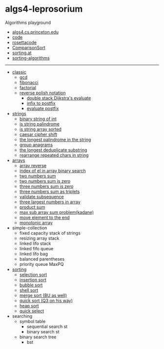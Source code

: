 # algs4-leprosorium

Algorithms playground 
- [algs4.cs.princeton.edu](https://algs4.cs.princeton.edu/home/)
- [code](https://algs4.cs.princeton.edu/code/)
- [rosettacode](https://rosettacode.org/wiki/Category:Programming_Tasks)
- [ComparisonSort](https://www.cs.usfca.edu/~galles/visualization/ComparisonSort.html)
- [sorting.at](http://sorting.at/)
- [sorting-algorithms](https://www.toptal.com/developers/sorting-algorithms)
___
- [classic](https://github.com/solairerove/algs4-leprosorium/tree/master/src/main/java/com/github/solairerove/algs4/leprosorium/classic)
    - [gcd](https://github.com/solairerove/algs4-leprosorium/blob/85343acff335709121a7a30ba698f93f81e48ee3/src/main/java/com/github/solairerove/algs4/leprosorium/classic/HighestCommonFactor.java#L16)
    - [fibonacci](https://github.com/solairerove/algs4-leprosorium/blob/85343acff335709121a7a30ba698f93f81e48ee3/src/main/java/com/github/solairerove/algs4/leprosorium/classic/Fibonacci.java#L39)
    - [factorial](https://github.com/solairerove/algs4-leprosorium/blob/85343acff335709121a7a30ba698f93f81e48ee3/src/main/java/com/github/solairerove/algs4/leprosorium/classic/Factorial.java#L10)
    - [reverse polish notation](https://github.com/solairerove/algs4-leprosorium/tree/master/src/main/java/com/github/solairerove/algs4/leprosorium/classic/polish)
        - [double stack Dijkstra's evaluate](https://github.com/solairerove/algs4-leprosorium/blob/85343acff335709121a7a30ba698f93f81e48ee3/src/main/java/com/github/solairerove/algs4/leprosorium/classic/polish/DoubleStackEvaluate.java#L23)
        - [infix to postfix](https://github.com/solairerove/algs4-leprosorium/blob/85343acff335709121a7a30ba698f93f81e48ee3/src/main/java/com/github/solairerove/algs4/leprosorium/classic/polish/InfixToPostfix.java#L38)
        - [evaluate postfix](https://github.com/solairerove/algs4-leprosorium/blob/85343acff335709121a7a30ba698f93f81e48ee3/src/main/java/com/github/solairerove/algs4/leprosorium/classic/polish/EvaluatePostfix.java#L18)
- [strings](https://github.com/solairerove/algs4-leprosorium/tree/master/src/main/java/com/github/solairerove/algs4/leprosorium/strings)
    - [binary string of int](https://github.com/solairerove/algs4-leprosorium/blob/abdafe5d6804c18b5633434224789609ba9629cb/src/main/java/com/github/solairerove/algs4/leprosorium/strings/ToBinaryStringApplication.java#L11)
    - [is string palindrome](https://github.com/solairerove/algs4-leprosorium/blob/abdafe5d6804c18b5633434224789609ba9629cb/src/main/java/com/github/solairerove/algs4/leprosorium/strings/IsPalindromeApplication.java#L13)
    - [is string array sorted](https://github.com/solairerove/algs4-leprosorium/blob/abdafe5d6804c18b5633434224789609ba9629cb/src/main/java/com/github/solairerove/algs4/leprosorium/strings/IsStringArraySorted.java#L17)
    - [caesar cipher shift](https://github.com/solairerove/algs4-leprosorium/blob/abdafe5d6804c18b5633434224789609ba9629cb/src/main/java/com/github/solairerove/algs4/leprosorium/strings/CaesarCipherEncryptor.java#L21)
    - [the longest palindrome in the string](https://github.com/solairerove/algs4-leprosorium/blob/abdafe5d6804c18b5633434224789609ba9629cb/src/main/java/com/github/solairerove/algs4/leprosorium/strings/LongestPalindromicString.java#L41)
    - [group anagrams](https://github.com/solairerove/algs4-leprosorium/blob/abdafe5d6804c18b5633434224789609ba9629cb/src/main/java/com/github/solairerove/algs4/leprosorium/strings/GroupAnagrams.java#L33)
    - [the longest deduplicate substring](https://github.com/solairerove/algs4-leprosorium/blob/abdafe5d6804c18b5633434224789609ba9629cb/src/main/java/com/github/solairerove/algs4/leprosorium/strings/LongestDeduplicateSubstring.java#L13)
    - [rearrange repeated chars in string](https://github.com/solairerove/algs4-leprosorium/blob/38a96d095e7b32c5fb7a1a9a497d9a956e07200b/src/main/java/com/github/solairerove/algs4/leprosorium/strings/RearrangeRepeatedCharactersInString.java#L28)
- [arrays](https://github.com/solairerove/algs4-leprosorium/tree/master/src/main/java/com/github/solairerove/algs4/leprosorium/arrays)
    - [array reverse](https://github.com/solairerove/algs4-leprosorium/blob/85343acff335709121a7a30ba698f93f81e48ee3/src/main/java/com/github/solairerove/algs4/leprosorium/arrays/ReverseArray.java#L24)
    - [index of el in array binary search](https://github.com/solairerove/algs4-leprosorium/blob/85343acff335709121a7a30ba698f93f81e48ee3/src/main/java/com/github/solairerove/algs4/leprosorium/arrays/BinarySearch.java#L14)
    - [two numbers sum](https://github.com/solairerove/algs4-leprosorium/blob/85343acff335709121a7a30ba698f93f81e48ee3/src/main/java/com/github/solairerove/algs4/leprosorium/arrays/TwoNumberSum.java#L121)
    - [two numbers sum is zero](https://github.com/solairerove/algs4-leprosorium/blob/85343acff335709121a7a30ba698f93f81e48ee3/src/main/java/com/github/solairerove/algs4/leprosorium/arrays/TwoNumbersSumIsZeroCount.java#L21)
    - [three numbers sum is zero](https://github.com/solairerove/algs4-leprosorium/blob/85343acff335709121a7a30ba698f93f81e48ee3/src/main/java/com/github/solairerove/algs4/leprosorium/arrays/ThreeSum.java#L36)
    - [three numbers sum as triplets](https://github.com/solairerove/algs4-leprosorium/blob/85343acff335709121a7a30ba698f93f81e48ee3/src/main/java/com/github/solairerove/algs4/leprosorium/arrays/ThreeSum.java#L57)
    - [validate subsequence](https://github.com/solairerove/algs4-leprosorium/blob/85343acff335709121a7a30ba698f93f81e48ee3/src/main/java/com/github/solairerove/algs4/leprosorium/arrays/ValidateSubsequence.java#L24)
    - [three largest numbers in array](https://github.com/solairerove/algs4-leprosorium/blob/85343acff335709121a7a30ba698f93f81e48ee3/src/main/java/com/github/solairerove/algs4/leprosorium/arrays/ThreeLargestNumber.java#L27)
    - [product sum](https://github.com/solairerove/algs4-leprosorium/blob/85343acff335709121a7a30ba698f93f81e48ee3/src/main/java/com/github/solairerove/algs4/leprosorium/arrays/ProductSum.java#L49)
    - [max sub array sum problem(kadane)](https://github.com/solairerove/algs4-leprosorium/blob/85343acff335709121a7a30ba698f93f81e48ee3/src/main/java/com/github/solairerove/algs4/leprosorium/arrays/MaxSubArraySumApplication.java#L37)
    - [move element to the end](https://github.com/solairerove/algs4-leprosorium/blob/85343acff335709121a7a30ba698f93f81e48ee3/src/main/java/com/github/solairerove/algs4/leprosorium/arrays/MoveElementToEnd.java#L13)
    - [monotonic array](https://github.com/solairerove/algs4-leprosorium/blob/85343acff335709121a7a30ba698f93f81e48ee3/src/main/java/com/github/solairerove/algs4/leprosorium/arrays/MonotonicArray.java#L14)
- simple-collection
    - fixed capacity stack of strings
    - resizing array stack
    - linked lifo stack
    - linked fifo queue
    - linked lifo bag
    - balanced parentheses
    - priority queue MaxPQ
- [sorting](https://github.com/solairerove/algs4-leprosorium/tree/master/src/main/java/com/github/solairerove/algs4/leprosorium/sorting)
    - [selection sort](https://github.com/solairerove/algs4-leprosorium/blob/911a66d42871385c47a9c0ae00fd8b188ac06df4/src/main/java/com/github/solairerove/algs4/leprosorium/sorting/SelectionSort.java#L66)
    - [insertion sort](https://github.com/solairerove/algs4-leprosorium/blob/911a66d42871385c47a9c0ae00fd8b188ac06df4/src/main/java/com/github/solairerove/algs4/leprosorium/sorting/InsertionSort.java#L63)
    - [bubble sort](https://github.com/solairerove/algs4-leprosorium/blob/911a66d42871385c47a9c0ae00fd8b188ac06df4/src/main/java/com/github/solairerove/algs4/leprosorium/sorting/BubbleSort.java#L10)
    - [shell sort](https://github.com/solairerove/algs4-leprosorium/blob/911a66d42871385c47a9c0ae00fd8b188ac06df4/src/main/java/com/github/solairerove/algs4/leprosorium/sorting/ShellSort.java#L66)
    - [merge sort (BU as well)](https://github.com/solairerove/algs4-leprosorium/blob/911a66d42871385c47a9c0ae00fd8b188ac06df4/src/main/java/com/github/solairerove/algs4/leprosorium/sorting/MergeSort.java#L89)
    - [quick sort (Q3 on his way)](https://github.com/solairerove/algs4-leprosorium/blob/911a66d42871385c47a9c0ae00fd8b188ac06df4/src/main/java/com/github/solairerove/algs4/leprosorium/sorting/QuickSort.java#L8)
    - [heap sort](https://github.com/solairerove/algs4-leprosorium/blob/911a66d42871385c47a9c0ae00fd8b188ac06df4/src/main/java/com/github/solairerove/algs4/leprosorium/sorting/HeapSort.java#L8)
    - [quick select](https://github.com/solairerove/algs4-leprosorium/blob/911a66d42871385c47a9c0ae00fd8b188ac06df4/src/main/java/com/github/solairerove/algs4/leprosorium/sorting/QuickSelect.java#L10)
- searching
    - symbol table
        - sequential search st
        - binary search st
    - binary search tree
        - bst
